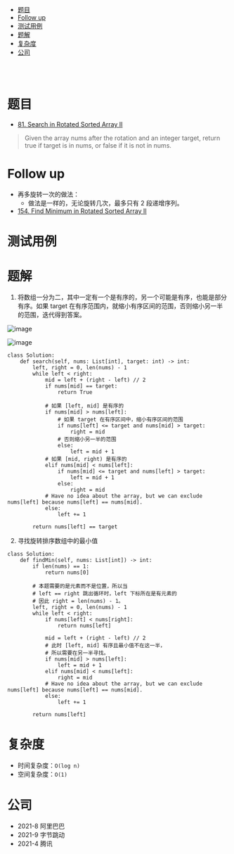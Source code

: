 - [题目](#题目)
- [Follow up](#follow-up)
- [测试用例](#测试用例)
- [题解](#题解)
- [复杂度](#复杂度)
- [公司](#公司)

</br></br>

# 题目
- [81. Search in Rotated Sorted Array II](https://leetcode.com/problems/search-in-rotated-sorted-array-ii/)
> Given the array nums after the rotation and an integer target, return true if target is in nums, or false if it is not in nums.

# Follow up
- 再多旋转一次的做法：
  - 做法是一样的，无论旋转几次，最多只有 2 段递增序列。
- [154. Find Minimum in Rotated Sorted Array II](https://leetcode.com/problems/find-minimum-in-rotated-sorted-array-ii/)

# 测试用例

# 题解
1. 将数组一分为二，其中一定有一个是有序的，另一个可能是有序，也能是部分有序。如果 target 在有序范围内，就缩小有序区间的范围，否则缩小另一半的范围，迭代得到答案。

![image](https://user-images.githubusercontent.com/57697266/137607334-fa61ce32-8c27-4bfe-9417-cb1502fafb86.png)

![image](https://user-images.githubusercontent.com/57697266/137607337-99c888e3-8534-463a-adf3-7a2940d32172.png)

```
class Solution:
    def search(self, nums: List[int], target: int) -> int:
        left, right = 0, len(nums) - 1
        while left < right:
            mid = left + (right - left) // 2
            if nums[mid] == target:
                return True

            # 如果 [left, mid] 是有序的
            if nums[mid] > nums[left]:
                # 如果 target 在有序区间中，缩小有序区间的范围
                if nums[left] <= target and nums[mid] > target:
                    right = mid
                # 否则缩小另一半的范围
                else:
                    left = mid + 1
            # 如果 [mid, right) 是有序的
            elif nums[mid] < nums[left]:
                if nums[mid] <= target and nums[left] > target:
                    left = mid + 1
                else:
                    right = mid
            # Have no idea about the array, but we can exclude nums[left] because nums[left] == nums[mid].
            else:
                left += 1

        return nums[left] == target
```
2. 寻找旋转排序数组中的最小值
```
class Solution:
    def findMin(self, nums: List[int]) -> int:
        if len(nums) == 1:
            return nums[0]
        
        # 本题需要的是元素而不是位置，所以当
        # left == right 跳出循环时，left 下标所在是有元素的
        # 因此 right = len(nums) - 1。
        left, right = 0, len(nums) - 1
        while left < right:
            if nums[left] < nums[right]:
                return nums[left]
            
            mid = left + (right - left) // 2
            # 此时 [left, mid] 有序且最小值不在这一半，
            # 所以需要在另一半寻找。
            if nums[mid] > nums[left]:
                left = mid + 1
            elif nums[mid] < nums[left]:
                right = mid
            # Have no idea about the array, but we can exclude nums[left] because nums[left] == nums[mid].
            else:
                left += 1
                
        return nums[left]
```


# 复杂度
- 时间复杂度：`O(log n)`
- 空间复杂度：`O(1)`

# 公司
- 2021-8 阿里巴巴
- 2021-9 字节跳动
- 2021-4 腾讯